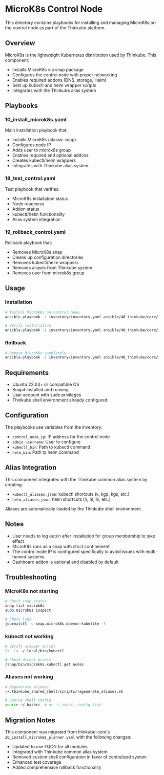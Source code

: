 # MicroK8s Control Node

This directory contains playbooks for installing and managing MicroK8s on the control node as part of the Thinkube platform.

## Overview

MicroK8s is the lightweight Kubernetes distribution used by Thinkube. This component:
- Installs MicroK8s via snap package
- Configures the control node with proper networking
- Enables required addons (DNS, storage, Helm)
- Sets up kubectl and helm wrapper scripts
- Integrates with the Thinkube alias system

## Playbooks

### 10_install_microk8s.yaml
Main installation playbook that:
- Installs MicroK8s (classic snap)
- Configures node IP
- Adds user to microk8s group
- Enables required and optional addons
- Creates kubectl/helm wrappers
- Integrates with Thinkube alias system

### 18_test_control.yaml
Test playbook that verifies:
- MicroK8s installation status
- Node readiness
- Addon status
- kubectl/helm functionality
- Alias system integration

### 19_rollback_control.yaml
Rollback playbook that:
- Removes MicroK8s snap
- Cleans up configuration directories
- Removes kubectl/helm wrappers
- Removes aliases from Thinkube system
- Removes user from microk8s group

## Usage

### Installation
```bash
# Install MicroK8s on control node
ansible-playbook -i inventory/inventory.yaml ansible/40_thinkube/core/infrastructure/microk8s/10_install_microk8s.yaml

# Verify installation
ansible-playbook -i inventory/inventory.yaml ansible/40_thinkube/core/infrastructure/microk8s/18_test_control.yaml
```

### Rollback
```bash
# Remove MicroK8s completely
ansible-playbook -i inventory/inventory.yaml ansible/40_thinkube/core/infrastructure/microk8s/19_rollback_control.yaml
```

## Requirements

- Ubuntu 22.04+ or compatible OS
- Snapd installed and running
- User account with sudo privileges
- Thinkube shell environment already configured

## Configuration

The playbooks use variables from the inventory:
- `control_node_ip`: IP address for the control node
- `admin_username`: User to configure
- `kubectl_bin`: Path to kubectl command
- `helm_bin`: Path to helm command

## Alias Integration

This component integrates with the Thinkube common alias system by creating:
- `kubectl_aliases.json`: kubectl shortcuts (k, kgp, kgs, etc.)
- `helm_aliases.json`: helm shortcuts (h, hl, hi, etc.)

Aliases are automatically loaded by the Thinkube shell environment.

## Notes

- User needs to log out/in after installation for group membership to take effect
- MicroK8s runs as a snap with strict confinement
- The control node IP is configured specifically to avoid issues with multi-homed systems
- Dashboard addon is optional and disabled by default

## Troubleshooting

### MicroK8s not starting
```bash
# Check snap status
snap list microk8s
sudo microk8s inspect

# Check logs
journalctl -u snap.microk8s.daemon-kubelite -f
```

### kubectl not working
```bash
# Verify wrapper script
ls -la ~/.local/bin/kubectl

# Check direct access
/snap/bin/microk8s.kubectl get nodes
```

### Aliases not working
```bash
# Regenerate aliases
~/.thinkube_shared_shell/scripts/regenerate_aliases.sh

# Source shell config
source ~/.bashrc  # or ~/.zshrc, config.fish
```

## Migration Notes

This component was migrated from thinkube-core's `20_install_microk8s_planner.yaml` with the following changes:
- Updated to use FQCN for all modules
- Integrated with Thinkube common alias system
- Removed custom shell configuration in favor of centralized system
- Enhanced test coverage
- Added comprehensive rollback functionality